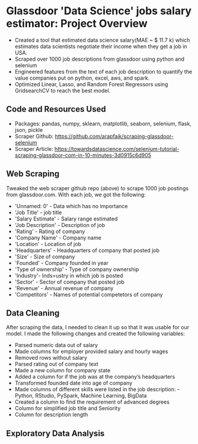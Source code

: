 # Glassdoor 'Data Science' jobs salary estimator: Project Overview

- Created a tool that estimated data science salary(MAE ~ $ 11.7 k) which estimates data scientists negotiate their income when they get a job in USA.
- Scraped over 1000 job descriptions from glassdoor using python and selenium
- Engineered features from the text of each job description to quantify the value companies put on python, excel, aws, and spark.
- Optimized Linear, Lasso, and Random Forest Regressors using GridsearchCV to reach the best model.

## Code and Resources Used
- Packages: pandas, numpy, sklearn, matplotlib, seaborn, selenium, flask, json, pickle
- Scraper Github: https://github.com/arapfaik/scraping-glassdoor-selenium
- Scraper Article: https://towardsdatascience.com/selenium-tutorial-scraping-glassdoor-com-in-10-minutes-3d0915c6d905

## Web Scraping
Tweaked the web scraper github repo (above) to scrape 1000 job postings from glassdoor.com. With each job, we got the following:

- 'Unnamed: 0' - Data which has no importance
- 'Job Title' - job title
- 'Salary Estimate' - Salary range estimated
- 'Job Description' - Description of job
- 'Rating' - Rating of company
- 'Company Name' - Company name
- 'Location' - Location of job
- 'Headquarters' - Headquarters of company that posted job
- 'Size' - Size of company
- 'Founded' - Company founded in year
- 'Type of ownership' - Type of company ownership
- 'Industry'- Inds=ustry in which job is posted
- 'Sector' - Sector of company that posted job
- 'Revenue' - Annual revenue of company
- 'Competitors' - Names of potential competetors of company

## Data Cleaning

After scraping the data, I needed to clean it up so that it was usable for our model. I made the following changes and created the following variables:

- Parsed numeric data out of salary
- Made columns for employer provided salary and hourly wages
- Removed rows without salary
- Parsed rating out of company text
- Made a new column for company state
- Added a column for if the job was at the company’s headquarters
- Transformed founded date into age of company
- Made columns of different skills were listed in the job description: - Python, RStudio, PySpark, Machine Learning, BigData
- Created a column to find the requirement of advanced degrees
- Column for simplified job title and Seniority
- Column for description length

## Exploratory Data Analysis

